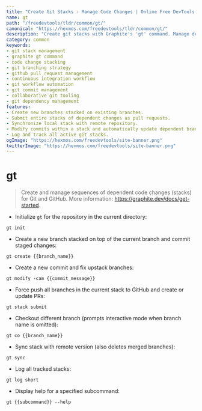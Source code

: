 ```yaml
---
title: "Create Git Stacks - Manage Code Changes | Online Free DevTools by Hexmos"
name: gt
path: "/freedevtools/tldr/common/gt/"
canonical: "https://hexmos.com/freedevtools/tldr/common/gt/"
description: "Create git stacks with Graphite's 'gt' command. Manage dependent code changes and streamline your GitHub workflow. Free online tool, no registration required."
category: common
keywords:
- git stack management
- graphite gt command
- code change stacking
- git branching strategy
- github pull request management
- continuous integration workflow
- git workflow automation
- git commit management
- collaborative git tooling
- git dependency management
features:
- Create new branches stacked on existing branches.
- Submit entire stacks of dependent changes as pull requests.
- Synchronize local stack with remote repository.
- Modify commits within a stack and automatically update dependent branches.
- Log and track all active git stacks.
ogImage: "https://hexmos.com/freedevtools/site-banner.png"
twitterImage: "https://hexmos.com/freedevtools/site-banner.png"
---
```


# gt

> Create and manage sequences of dependent code changes (stacks) for Git and GitHub.
> More information: <https://graphite.dev/docs/get-started>.

- Initialize `gt` for the repository in the current directory:

`gt init`

- Create a new branch stacked on top of the current branch and commit staged changes:

`gt create {{branch_name}}`

- Create a new commit and fix upstack branches:

`gt modify -cam {{commit_message}}`

- Force push all branches in the current stack to GitHub and create or update PRs:

`gt stack submit`

- Checkout different branch (prompts interactive mode when branch name is omitted):

`gt co {{branch_name}}`

- Sync stack with remote version (also deletes merged branches):

`gt sync`

- Log all tracked stacks:

`gt log short`

- Display help for a specified subcommand:

`gt {{subcommand}} --help`
